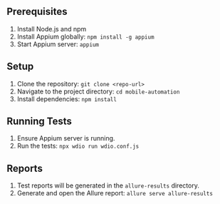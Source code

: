 ## Prerequisites

1. Install Node.js and npm
2. Install Appium globally: `npm install -g appium`
3. Start Appium server: `appium`

## Setup

1. Clone the repository: `git clone <repo-url>`
2. Navigate to the project directory: `cd mobile-automation`
3. Install dependencies: `npm install`

## Running Tests

1. Ensure Appium server is running.
2. Run the tests: `npx wdio run wdio.conf.js`

## Reports

1. Test reports will be generated in the `allure-results` directory.
2. Generate and open the Allure report: `allure serve allure-results`
